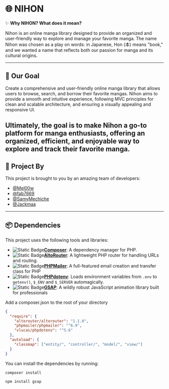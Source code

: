 # 🌐 **NIHON**

✨ **Why NIHON? What does it mean?**

Nihon is an online manga library designed to provide an organized and user-friendly way to explore and manage your favorite manga. The name Nihon was chosen as a play on words: in Japanese, Hon (本) means "book," and we wanted a name that reflects both our passion for manga and its cultural origins.

---

## 🚀 **Our Goal**

Create a comprehensive and user-friendly online manga library that allows users to browse, search, and borrow their favorite mangas. Nihon aims to provide a smooth and intuitive experience, following MVC principles for clean and scalable architecture, and ensuring a visually appealing and responsive UI.

## Ultimately, the goal is to make Nihon a go-to platform for manga enthusiasts, offering an organized, efficient, and enjoyable way to explore and track their favorite manga.

## 👥 **Project By**

This project is brought to you by an amazing team of developers:

- [@Mel00w](https://github.com/Mel00w)
- [@fab7669](https://github.com/fab7669)
- [@SamyMechiche](https://github.com/SamyMechiche)
- [@Jackmaa](https://github.com/Jackmaa)

---

## 📦 **Dependencies**

This project uses the following tools and libraries:

- ![Static Badge](https://img.shields.io/badge/composer-dependency_manager-blue)**[Composer](https://getcomposer.org/)**: A dependency manager for PHP.
- ![Static Badge](https://img.shields.io/badge/altorouter-router-green)**[AltoRouter](https://github.com/dannyvankooten/AltoRouter)**: A lightweight PHP router for handling URLs and routing.
- ![Static Badge](https://img.shields.io/badge/phpmailer-mailer-green)**[PHPMailer](https://github.com/PHPMailer/PHPMailer)**: A full-featured email creation and transfer class for PHP
- ![Static Badge](https://img.shields.io/badge/phpdotenv-envvraiables-green)**[PHPdotenv](https://packagist.org/packages/vlucas/phpdotenv)**: Loads environment variables from `.env` to `getenv()`, `$_ENV` and `$_SERVER` automagically.
- ![Static Badge](https://img.shields.io/badge/GSAP-jsanimation-green)**[GSAP](https://gsap.com/)**: A wildly robust JavaScript animation library built for professionals

Add a composer.json to the root of your directory

```json
{
  "require": {
    "altorouter/altorouter": "1.1.0",
    "phpmailer/phpmailer": "^6.9",
    "vlucas/phpdotenv": "^5.6"
  },
  "autoload": {
    "classmap": ["entity/", "controller/", "model/", "view/"]
  }
}
```

You can install the dependencies by running:

```bash
composer install
```

```bash
npm install gsap
```
